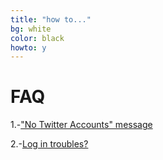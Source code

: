 ```yaml
---
title: "how to..."
bg: white
color: black
howto: y
---
```


# FAQ

1.-["No Twitter Accounts" message](./faq#add)

2.-[Log in troubles?](./faq#login)